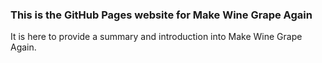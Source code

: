 ### This is the GitHub Pages website for Make Wine Grape Again
It is here to provide a summary and introduction into Make Wine Grape Again.
